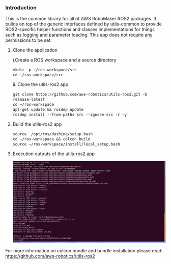 ### Introduction
This is the common library for all of AWS RoboMaker ROS2 packages. It builds on top of the generic interfaces defined by utils-common to provide ROS2-specific helper functions and classes implementations for things such as logging and parameter loading.
This app does not require any permissions to be set.

1. Clone the application

    i.Create a ROS workspace and a source directory
    ```
    mkdir -p ~/ros-workspace/src 
    cd ~/ros-workspace/src
    ```
    ii. Clone the utils-ros2 app
    ```
    git clone https://github.com/aws-robotics/utils-ros2.git -b release-latest
    cd ~/ros-workspace 
    apt-get update && rosdep update
    rosdep install --from-paths src --ignore-src -r -y

    ```
2. Build the utils-ros2 app
    ```
    source  /opt/ros/dashing/setup.bash
    cd ~/ros-workspace && colcon build
    source ~/ros-workspace/install/local_setup.bash
    ```
3. Execution outputs of the utils-ros2 app
    
    ![AWS Dashboard](image/Utils_Screenshot_1.PNG)

For more information on colcon bundle and bundle installation please read:
https://github.com/aws-robotics/utils-ros2



